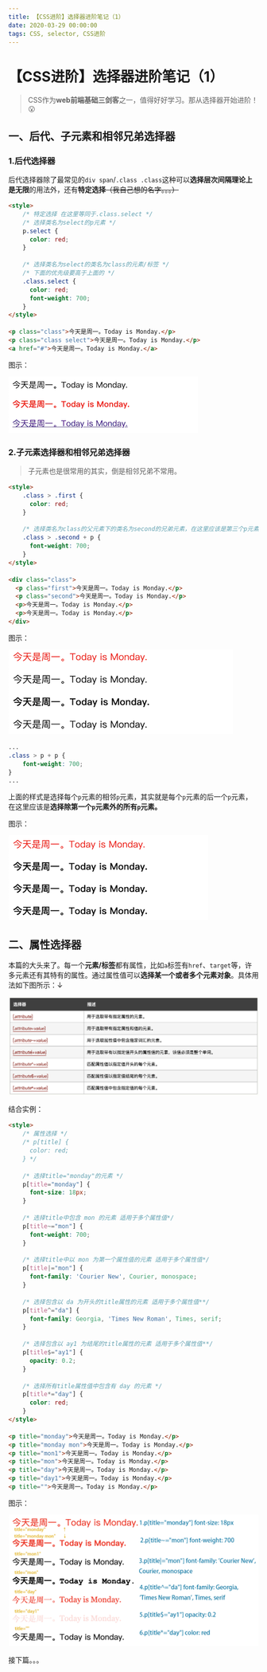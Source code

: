```yaml
---
title: 【CSS进阶】选择器进阶笔记（1）
date: 2020-03-29 00:00:00
tags: CSS, selector, CSS进阶
---
```


# 【CSS进阶】选择器进阶笔记（1）

> CSS作为**web前端基础三剑客**之一，值得好好学习。那从选择器开始进阶！😮

## 一、后代、子元素和相邻兄弟选择器

### 1.后代选择器

后代选择器除了最常见的``div span``/``.class .class``这种可以**选择层次间隔理论上是无限**的用法外，还有**特定选择**~~（我自己想的名字。。。）~~

```html
<style>
   	/* 特定选择 在这里等同于.class.select */
  	/* 选择类名为select的p元素 */
    p.select {
      color: red;
    }

  	/* 选择类名为select的类名为class的元素/标签 */
  	/* 下面的优先级要高于上面的 */
    .class.select {
      color: red;
      font-weight: 700;
    }
</style>

<p class="class">今天是周一。Today is Monday.</p>
<p class="class select">今天是周一。Today is Monday.</p>
<a href="#">今天是周一。Today is Monday.</a>
```

图示：

![1](/images/frontend/css/css-selector-01-01.png)

### 2.子元素选择器和相邻兄弟选择器

>  子元素也是很常用的其实，倒是相邻兄弟不常用。

```html
<style>
   	.class > .first {
      color: red;
    }

    /* 选择类名为class的父元素下的类名为second的兄弟元素，在这里应该是第三个p元素 */
    .class > .second + p {
      font-weight: 700;
    }
</style>

<div class="class">
  <p class="first">今天是周一。Today is Monday.</p>
  <p class="second">今天是周一。Today is Monday.</p>
  <p>今天是周一。Today is Monday.</p>
  <p>今天是周一。Today is Monday.</p>
</div>
```

图示：

![2](/images/frontend/css/css-selector-01-02.png)

```css
...
.class > p + p {
  	font-weight: 700;
}
...
```

上面的样式是选择每个``p``元素的相邻``p``元素，其实就是每个``p``元素的后一个``p``元素，在这里应该是**选择除第一个``p``元素外的所有``p``元素。**

图示：

![3](/images/frontend/css/css-selector-01-03.png)

## 二、属性选择器

本篇的大头来了。每一个**元素/标签**都有属性，比如``a``标签有``href``、``target``等，许多元素还有其特有的属性。通过属性值可以**选择某一个或者多个元素对象**。具体用法如下图所示：↓

![4x](/images/frontend/css/css-selector-01-04.png)

结合实例：

```html
<style>
    /* 属性选择 */
    /* p[title] {
      color: red;
    } */

    /* 选择title="monday"的元素 */
    p[title="monday"] {
      font-size: 18px;
    }

    /* 选择title中包含 mon 的元素 适用于多个属性值*/
    p[title~="mon"] {
      font-weight: 700;
    }

    /* 选择title中以 mon 为第一个属性值的元素 适用于多个属性值*/
    p[title|="mon"] {
      font-family: 'Courier New', Courier, monospace;
    }

    /* 选择包含以 da 为开头的title属性的元素 适用于多个属性值**/
    p[title^="da"] {
      font-family: Georgia, 'Times New Roman', Times, serif;
    }

    /* 选择包含以 ay1 为结尾的title属性的元素 适用于多个属性值**/
    p[title$="ay1"] {
      opacity: 0.2;
    }

    /* 选择所有title属性值中包含有 day 的元素 */
    p[title*="day"] {
      color: red;
    }
</style>

<p title="monday">今天是周一。Today is Monday.</p>
<p title="monday mon">今天是周一。Today is Monday.</p>
<p title="mon1">今天是周一。Today is Monday.</p>
<p title="mon">今天是周一。Today is Monday.</p>
<p title="day">今天是周一。Today is Monday.</p>
<p title="day1">今天是周一。Today is Monday.</p>
<p title="">今天是周一。Today is Monday.</p>
```

图示：

![5](/images/frontend/css/css-selector-01-05.png)





接下篇。。。





